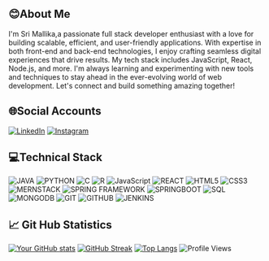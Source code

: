## 😊About Me
I'm Sri Mallika,a passionate full stack developer enthusiast with a love for building scalable, efficient, and user-friendly applications. With expertise in both front-end and back-end technologies, I enjoy crafting seamless digital experiences that drive results. My tech stack includes JavaScript, React, Node.js, and more. I'm always learning and experimenting with new tools and techniques to stay ahead in the ever-evolving world of web development. Let's connect and build something amazing together!
## 🌐Social Accounts

[![LinkedIn](https://img.shields.io/badge/LinkedIn-0077B5?style=for-the-badge&logo=linkedin&logoColor=white)](https://www.linkedin.com/in/SriMallikaArdhala/)
[![Instagram](https://img.shields.io/badge/Instagram-E4405F?style=for-the-badge&logo=instagram&logoColor=white)](https://www.instagram.com/sri_mallika_432/)
## 💻Technical Stack
![JAVA](https://img.shields.io/badge/JAVA-red.svg?style=for-the-badge&logo=java&logoColor=black)
![PYTHON](https://img.shields.io/badge/PYTHON-yellow.svg?style=for-the-badge&logo=python&logoColor=black)
![C](https://img.shields.io/badge/C-green.svg?style=for-the-badge&logo=C&logoColor=black)
![R](https://img.shields.io/badge/R-red.svg?style=for-the-badge&logo=R&logoColor=black)
![JavaScript](https://img.shields.io/badge/JavaScript-F7DF1E?style=for-the-badge&logo=javascript&logoColor=black)
![REACT](https://img.shields.io/badge/REACT-green.svg?style=for-the-badge&logo=react&logoColor=black)
![HTML5](https://img.shields.io/badge/HTML5-lightblue.svg?style=for-the-badge&logo=html5&logoColor=black)
![CSS3](https://img.shields.io/badge/CSS3-pink.svg?style=for-the-badge&logo=css3&logoColor=black)
![MERNSTACK](https://img.shields.io/badge/MERNSTACK-yellow.svg?style=for-the-badge&logo=mernstack&logoColor=black)
![SPRING FRAMEWORK](https://img.shields.io/badge/SPRING-FRAMEWORK-green.svg?style=for-the-badge&logo=springframework&logoColor=black)
![SPRINGBOOT](https://img.shields.io/badge/SPRINGBOOT-lightblue.svg?style=for-the-badge&logo=springboot&logoColor=black)
![SQL](https://img.shields.io/badge/SQL-red.svg?style=for-the-badge&logo=sql&logoColor=black)
![MONGODB](https://img.shields.io/badge/MONGODB-darkblue.svg?style=for-the-badge&logo=mongodb&logoColor=black)
![GIT](https://img.shields.io/badge/GIT-red.svg?style=for-the-badge&logo=git&logoColor=black)
![GITHUB](https://img.shields.io/badge/GITHUB-red.svg?style=for-the-badge&logo=github&logoColor=black)
![JENKINS](https://img.shields.io/badge/JENKINS-lightblue.svg?style=for-the-badge&logo=jenkins&logoColor=black)
## 📈 Git Hub Statistics 
[![Your GitHub stats](https://github-readme-stats.vercel.app/api?username=SriMallikaArdhala&show_icons=true&theme=radical)]()
[![GitHub Streak](https://github-readme-streak-stats.herokuapp.com/?user=SriMallikaArdhala&theme=radical)]()
[![Top Langs](https://github-readme-stats.vercel.app/api/top-langs/?username=SriMallikaArdhala&layout=compact&theme=radical)]()
![Profile Views](https://komarev.com/ghpvc/?username=SriMallikaArdhala&color=blue)



<!--
**SriMallikaArdhala/SriMallikaArdhala** is a ✨ _special_ ✨ repository because its `README.md` (this file) appears on your GitHub profile.

Here are some ideas to get you started:

- 🔭 I’m currently working on ...
- 🌱 I’m currently learning ...
- 👯 I’m looking to collaborate on ...
- 🤔 I’m looking for help with ...
- 💬 Ask me about ...
- 📫 How to reach me: ...
- 😄 Pronouns: ...
- ⚡ Fun fact: ...
-->

